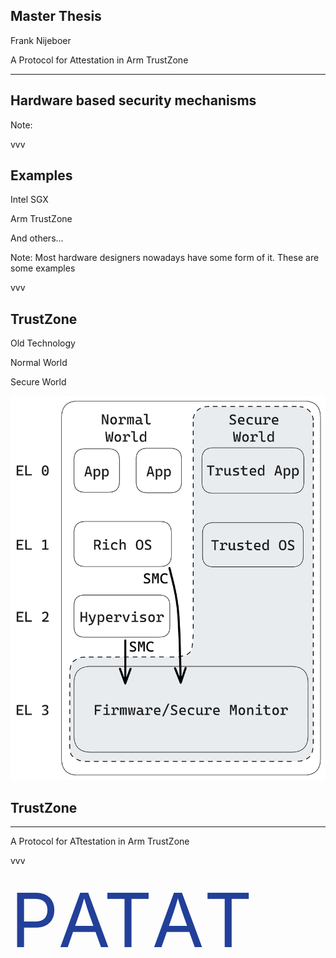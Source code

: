 ## Master Thesis

Frank Nijeboer

A Protocol for Attestation in Arm TrustZone

---

## Hardware based security mechanisms

Note:

vvv

## Examples

Intel SGX <!-- .element: class="fragment fade-in" -->

Arm TrustZone <!-- .element: class="fragment fade-in"-->

And others... <!-- .element: class="fragment fade-in"-->

Note:
Most hardware designers nowadays have some form of it. These are some examples

vvv

<!-- .slide: data-auto-animate -->

## TrustZone

Old Technology <!-- .element: class="fragment fade-in"-->

Normal World <!-- .element: class="fragment fade-in"-->

Secure World <!-- .element: class="fragment fade-in"-->

<!-- .slide: data-auto-animate -->

<div class="container">
<div class="col">
<img src="dist/img/trustzone_layout.png"/>
</div>

<div class="col">
<h2>TrustZone</h2>
</div>
</div>

---



<!-- .slide: data-auto-animate data-auto-animate-id="opening" -->

<span data-id="protocol">A </span><span data-id="p">P</span><span data-id="protocol">rotocol for </span><span data-id="at">AT</span><span data-id="protocol">testation in </span><span data-id="a">A</span><span data-id="protocol">rm </span><span data-id="t">T</span><span data-id="protocol">rustZone</span>

vvv

<!-- .slide: data-auto-animate data-auto-animate-id="opening" data-auto-animate-easing="cubic-bezier(0.770, 0.000, 0.175, 1.000)" data-auto-animate-duration="1.2" -->

<span data-id="protocol" data-auto-animate-delay="0" style="display-inline-block; font-size: 0px">A </span><span data-id="p" data-auto-animate-delay="0" style="display-inline-block; color: #224099; font-size: 120px;">P</span><span data-id="protocol" data-auto-animate-delay="0.1" style="display-inline-block; font-size: 0px">rotocol for </span><span data-id="at" data-auto-animate-delay="0.1" style="display-inline-block; color: #224099; font-size: 120px;">AT</span><span data-id="protocol" data-auto-animate-delay="0.2" style="display-inline-block; font-size: 0px">testation in </span><span data-id="a" data-auto-animate-delay="0.2" style="display-inline-block; color: #224099; font-size: 120px;">A</span><span data-id="protocol" data-auto-animate-delay="0.3" style="display-inline-block; font-size: 0px">rm </span><span data-id="t" data-auto-animate-delay="0.3" style="display-inline-block; color: #224099; font-size: 120px;">T</span><span data-id="protocol" data-auto-animate-delay="0.4" style="display-inline-block; font-size: 0px">rustZone</span>

